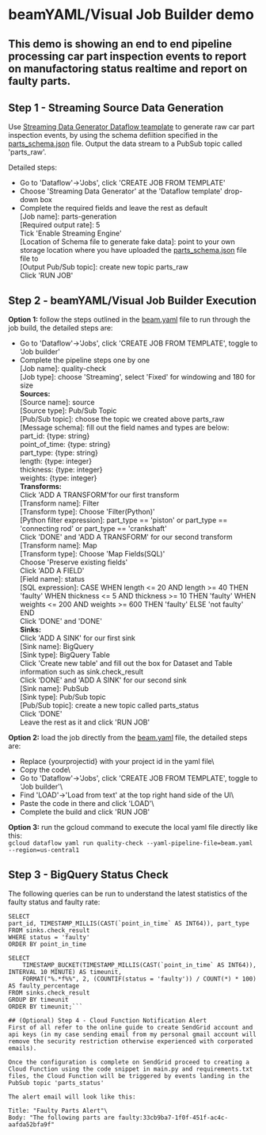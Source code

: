 # beamYAML/Visual Job Builder demo
## This demo is showing an end to end pipeline processing car part inspection events to report on manufactoring status realtime and report on faulty parts.

## Step 1 - Streaming Source Data Generation
Use [Streaming Data Generator Dataflow teamplate](https://cloud.google.com/dataflow/docs/guides/templates/provided/streaming-data-generator) to generate raw car part inspection events, by using the schema defiition specified in the [parts_schema.json](https://github.com/ewanzhang-google/beamyaml_demo/blob/main/parts_schema.json) file. Output the data stream to a PubSub topic called 'parts_raw'.

Detailed steps:
- Go to 'Dataflow'->'Jobs', click 'CREATE JOB FROM TEMPLATE'
- Choose 'Streaming Data Generator' at the 'Dataflow template' drop-down box
- Complete the required fields and leave the rest as default\
[Job name]: parts-generation\
[Required output rate]: 5\
Tick 'Enable Streaming Engine'\
[Location of Schema file to generate fake data]: point to your own storage location where you have uploaded the [parts_schema.json](https://github.com/ewanzhang-google/beamyaml_demo/blob/main/parts_schema.json) file file to\
[Output Pub/Sub topic]: create new topic parts_raw\
Click 'RUN JOB'


## Step 2 - beamYAML/Visual Job Builder Execution
**Option 1:** follow the steps outlined in the [beam.yaml](https://github.com/ewanzhang-google/beamyaml_demo/blob/main/beam.yaml) file to run through the job build, the detailed steps are:
- Go to 'Dataflow'->'Jobs', click 'CREATE JOB FROM TEMPLATE', toggle to 'Job builder'
- Complete the pipeline steps one by one\
[Job name]: quality-check\
[Job type]: choose 'Streaming', select 'Fixed' for windowing and 180 for size\
**Sources:**\
[Source name]: source\
[Source type]: Pub/Sub Topic\
[Pub/Sub topic]: choose the topic we created above parts_raw\
[Message schema]: fill out the field names and types are below:\
part_id: {type: string}\
point_of_time: {type: string}\
part_type: {type: string}\
length: {type: integer}\
thickness: {type: integer}\
weights: {type: integer}\
**Transforms:**\
Click 'ADD A TRANSFORM'for our first transform\
[Transform name]: Filter\
[Transform type]: Choose 'Filter(Python)'\
[Python filter expression]: part_type == 'piston' or part_type == 'connecting rod' or part_type == 'crankshaft'\
Click 'DONE' and 'ADD A TRANSFORM' for our second transform\
[Transform name]: Map\
[Transform type]: Choose 'Map Fields(SQL)'\
Choose 'Preserve existing fields'\
Click 'ADD A FIELD'\
[Field name]: status\
[SQL expression]: CASE WHEN length <= 20 AND length >= 40 THEN 'faulty'  WHEN thickness <= 5 AND thickness >= 10 THEN 'faulty'  WHEN weights <= 200 AND weights >= 600 THEN 'faulty'  ELSE 'not faulty' END\
Click 'DONE' and 'DONE'\
**Sinks:**\
Click 'ADD A SINK' for our first sink\
[Sink name]: BigQuery\
[Sink type]: BigQuery Table\
Click 'Create new table' and fill out the box for Dataset and Table information such as sink.check_result\
Click 'DONE' and 'ADD A SINK' for our second sink\
[Sink name]: PubSub\
[Sink type]: Pub/Sub topic\
[Pub/Sub topic]: create a new topic called parts_status\
Click 'DONE'\
Leave the rest as it and click 'RUN JOB'

**Option 2:** load the job directly from the [beam.yaml](https://github.com/ewanzhang-google/beamyaml_demo/blob/main/beam.yaml) file, the detailed steps are:
- Replace {yourprojectid} with your project id in the yaml file\
- Copy the code\
- Go to 'Dataflow'->'Jobs', click 'CREATE JOB FROM TEMPLATE', toggle to 'Job builder'\
- Find 'LOAD'->'Load from text' at the top right hand side of the UI\
- Paste the code in there and click 'LOAD'\
- Complete the build and click 'RUN JOB'

**Option 3:** run the gcloud command to execute the local yaml file directly like this:\
```gcloud dataflow yaml run quality-check --yaml-pipeline-file=beam.yaml --region=us-central1```

## Step 3 - BigQuery Status Check
The following queries can be run to understand the latest statistics of the faulty status and faulty rate:
```
SELECT 
part_id, TIMESTAMP_MILLIS(CAST(`point_in_time` AS INT64)), part_type
FROM sinks.check_result
WHERE status = 'faulty'
ORDER BY point_in_time

SELECT 
    TIMESTAMP_BUCKET(TIMESTAMP_MILLIS(CAST(`point_in_time` AS INT64)), INTERVAL 10 MINUTE) AS timeunit,
    FORMAT("%.*f%%", 2, (COUNTIF(status = 'faulty')) / COUNT(*) * 100) AS faulty_percentage 
FROM sinks.check_result
GROUP BY timeunit
ORDER BY timeunit;```

## (Optional) Step 4 - Cloud Function Notification Alert
First of all refer to the online guide to create SendGrid account and api keys (in my case sending email from my personal gmail account will remove the security restriction otherwise experienced with corporated emails). 

Once the configuration is complete on SendGrid proceed to creating a Cloud Function using the code snippet in main.py and requirements.txt files, the Cloud Function will be triggered by events landing in the PubSub topic 'parts_status'

The alert email will look like this:

Title: "Faulty Parts Alert"\
Body: "The following parts are faulty:33cb9ba7-1f0f-451f-ac4c-aafda52bfa9f"